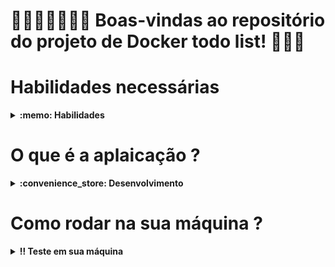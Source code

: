 # 👩🏼‍💻🕵🏼‍♂️🚛 Boas-vindas ao repositório do projeto de Docker todo list! 🚛🧾🚪

<!-- # Como ficou o projeto ?

# Link da Aplicação -->

# Habilidades necessárias

<details>
  <summary><strong>:memo: Habilidades</strong></summary><br />

  Neste projeto pude:

1. **_Conteinerizar_** aplicações;
2. Criar uma conexão entre elas;
3. Orquestrar seu funcionamento.

---

Pude criar as imagens para as aplicações e configura-lá com o `docker-compose`.

Para isto, utilizei uma série de comandos do `docker` com diferentes níveis de complexidade.

Cada comando foi escrito em seu próprio arquivo, a fim de que ficasse registrado.

Para isto, fiz os seguintes passos:

1. Li o requisito e criei um arquivo chamado `commandN.dc` no diretório `docker-commands`, onde `N` é o número do requisito. Por exemplo:

    ```text
    Requisito 1: ./docker/docker-commands/command01.dc
    Requisito 2: ./docker/docker-commands/command02.dc
    Requisito 3: ./docker/docker-commands/command03.dc
    ```
2. Escrevi neste arquivo o comando do CLI *(Interface de Linha de Comando)* do Docker que resolvesse o requisito. Um exemplo de como ficou o arquivo:

    ```dc
    docker network inspect bridge
    ```
</details>

# O que é a aplaicação ?

<details>
  <summary><strong>:convenience_store: Desenvolvimento </strong></summary><br />

  _Conteinerizei_ [uma aplicação full-stack](docker/todo-app) neste repositório: um **aplicativo de tarefas**! Esta aplicação precisa ser conteinerizada para funcionar. Com isso, desenvolvi os arquivos de configuração para cada frente específica: `Front-end`, `Back-end` e, no nosso caso, para um aplicativo de `teste` que valida se as aplicações estão se comunicando.

</details>

# Como rodar na sua máquina ? 

<details>
  <summary><strong>‼️ Teste em sua máquina</strong></summary><br />

  1. Clone o repositório

  - Use o comando: `git clone git@github.com:Matheusfull/Project-17-Back-end-docker-todo-list.git`.
  - Entre na pasta do repositório que você acabou de clonar:
    - `cd Project-17-Back-end-docker-todo-list`

  2. Instale as dependências

  - `npm install`.

  3. Testando os Comandos :

  - `Vá até docker/docker-commands`.
  - `Para cada comando,basta rodá-lo no terminar a fim de criar um container específico ou uma modficação`

  </details>

<!-- Olá, Tryber!
Esse é apenas um arquivo inicial para o README do seu projeto no qual você pode customizar e reutilizar todas as vezes que for executar o trybe-publisher.

Para deixá-lo com a sua cara, basta alterar o seguinte arquivo da sua máquina: ~/.student-repo-publisher/custom/_NEW_README.md

É essencial que você preencha esse documento por conta própria, ok?
Não deixe de usar nossas dicas de escrita de README de projetos, e deixe sua criatividade brilhar!
:warning: IMPORTANTE: você precisa deixar nítido:
- quais arquivos/pastas foram desenvolvidos por você; 
- quais arquivos/pastas foram desenvolvidos por outra pessoa estudante;
- quais arquivos/pastas foram desenvolvidos pela Trybe.
-->

<!--
1 - Boas vindas
2 - imagem/gif da aplicação
3 - link do deploy
4 - Habilidades necessárias para realizar o projeto
5 - O que é aquele projeto
6 - Como baixar e rodar na máquina
-->